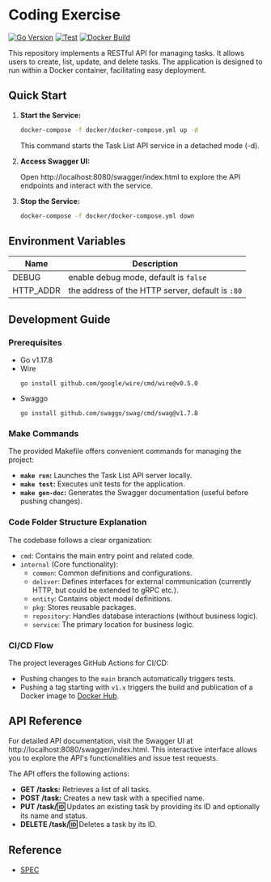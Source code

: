 # Coding Exercise

[![Go Version](https://img.shields.io/badge/Go-v1.17.8-blue.svg)](https://go.dev/doc/go1.17)
[![Test](https://github.com/kunhou/gl_exercise/actions/workflows/test.yml/badge.svg)](https://github.com/kunhou/gl_exercise/blob/master/.github/workflows/test.yml)
[![Docker Build](https://img.shields.io/github/actions/workflow/status/kunhou/gl_exercise/build-image.yml)](https://hub.docker.com/repository/docker/patrice43/task-server)

This repository implements a RESTful API for managing tasks. It allows users to create, list, update, and delete tasks. The application is designed to run within a Docker container, facilitating easy deployment.

## Quick Start

1. **Start the Service:**

   ```bash
   docker-compose -f docker/docker-compose.yml up -d
   ```

   This command starts the Task List API service in a detached mode (-d).

2. **Access Swagger UI:**

   Open http://localhost:8080/swagger/index.html to explore the API endpoints and interact with the service.

3. **Stop the Service:**

   ```bash
   docker-compose -f docker/docker-compose.yml down
   ```

## Environment Variables

| Name      | Description                                      |
| --------- | ------------------------------------------------ |
| DEBUG     | enable debug mode, default is `false`            |
| HTTP_ADDR | the address of the HTTP server, default is `:80` |

## Development Guide

### Prerequisites

- Go v1.17.8
- Wire
  ```shell
  go install github.com/google/wire/cmd/wire@v0.5.0
  ```
- Swaggo
  ```shell
  go install github.com/swaggo/swag/cmd/swag@v1.7.8
  ```

### Make Commands

The provided Makefile offers convenient commands for managing the project:

- **`make run`:** Launches the Task List API server locally.
- **`make test`:** Executes unit tests for the application.
- **`make gen-doc`:** Generates the Swagger documentation (useful before pushing changes).

### Code Folder Structure Explanation

The codebase follows a clear organization:

- `cmd`: Contains the main entry point and related code.
- `internal` (Core functionality):
  - `common`: Common definitions and configurations.
  - `deliver`: Defines interfaces for external communication (currently HTTP, but could be extended to gRPC etc.).
  - `entity`: Contains object model definitions.
  - `pkg`: Stores reusable packages.
  - `repository`: Handles database interactions (without business logic).
  - `service`: The primary location for business logic.

### CI/CD Flow

The project leverages GitHub Actions for CI/CD:

- Pushing changes to the `main` branch automatically triggers tests.
- Pushing a tag starting with `v1.x` triggers the build and publication of a Docker image to [Docker Hub](https://hub.docker.com/repository/docker/patrice43/task-server).

## API Reference

For detailed API documentation, visit the Swagger UI at http://localhost:8080/swagger/index.html. This interactive interface allows you to explore the API's functionalities and issue test requests.

The API offers the following actions:

- **GET /tasks:** Retrieves a list of all tasks.
- **POST /task:** Creates a new task with a specified name.
- **PUT /task/:id:** Updates an existing task by providing its ID and optionally its name and status.
- **DELETE /task/:id:** Deletes a task by its ID.

## Reference

- [SPEC](document/spec.md)